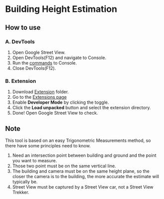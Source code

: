 # Building Height Estimation
## How to use
### A. DevTools
1. Open Google Street View.
2. Open DevTools(F12) and navigate to Console.
3. Run the [commands](https://github.com/LonghiTW/GMaps_BuildingHeight/blob/main/command.js) to Console.
4. Close DevTools(F12).
### B. Extension
1. Download [Extension](https://github.com/LonghiTW/GMaps_BuildingHeight/tree/main/Extension) folder.
2. Go to the [Extensions page](chrome://extensions)
3. Enable **Developer Mode** by clicking the toggle.
4. Click the **Load unpacked** button and select the extension directory.
5. Done! Open Google Street View to check.
## Note
This tool is based on an easy Trigonometric Measurements method, so there have some principles need to know.
1. Need an intersection point between building and ground and the point you want to measure.
2. Those two point must be on the same vertical line.
3. The building and camera must be on the same height plane, so the closer the camera is to the building, the more accurate the estimate will typically be.
4. Street View must be captured by a Street View car, not a Street View Trekker.
